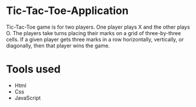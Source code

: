# Tic-Tac-Toe-Application
Tic-Tac-Toe game is for two players. One player plays X and the other plays O. The players take turns placing their marks on a grid of three-by-three cells. If a given player gets three marks in a row horizontally, vertically, or diagonally, then that player wins the game.

# Tools used
+ Html
+ Css
+ JavaScript
